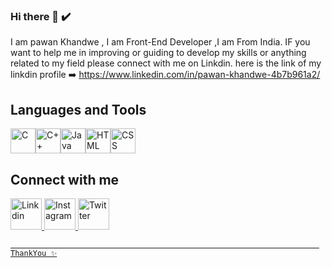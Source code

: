 ### Hi there 👋 ✔️
I am pawan Khandwe , I am Front-End Developer ,I am From India.
IF you want to help me in improving or guiding to develop my skills or anything 
related to my field please connect with me on Linkdin. 
here is the link of my linkdin profile ➡️ 
https://www.linkedin.com/in/pawan-khandwe-4b7b961a2/

## Languages and Tools
<img src='https://e7.pngegg.com/pngimages/724/306/png-clipart-c-logo-c-programming-language-icon-letter-c-blue-logo.png' alt="C" height=40 width=40><img src='https://upload.wikimedia.org/wikipedia/commons/thumb/1/18/ISO_C%2B%2B_Logo.svg/1200px-ISO_C%2B%2B_Logo.svg.png' alt="C++" height=40 width=40><img src='https://upload.wikimedia.org/wikipedia/en/thumb/3/30/Java_programming_language_logo.svg/1200px-Java_programming_language_logo.svg.png' alt="Java" height=40 width=40><img src='https://upload.wikimedia.org/wikipedia/commons/thumb/6/61/HTML5_logo_and_wordmark.svg/1200px-HTML5_logo_and_wordmark.svg.png' alt="HTML" height=40 width=40><img src='https://upload.wikimedia.org/wikipedia/commons/thumb/d/d5/CSS3_logo_and_wordmark.svg/1200px-CSS3_logo_and_wordmark.svg.png' alt="CSS" height=40 width=40>



## Connect with me 

<a href="https://www.linkedin.com/in/pawan-khandwe-4b7b961a2/">
         <img alt="Linkdin" src="https://upload.wikimedia.org/wikipedia/commons/thumb/c/ca/LinkedIn_logo_initials.png/600px-LinkedIn_logo_initials.png"
         width=50" height="50"><a href="https://www.instagram.com/pawan_i3/">
         <img alt="Instagram" src="https://upload.wikimedia.org/wikipedia/commons/thumb/e/e7/Instagram_logo_2016.svg/1200px-Instagram_logo_2016.svg.png"
         width=50" height="50"><a href="https://twitter.com/KhandwePawan">
         <img alt="Twitter" src="https://encrypted-tbn0.gstatic.com/images?q=tbn:ANd9GcQBnAP1XTnQm0RrXsy5p2xqe_LfEdC0kY1Xc-NiszlIKFtBrWnoF8E1oIc3Nqmx4v-bmDM&usqp=CAU"
         width=50" height="50">
                               

                               

                              
                                                                               
                              
                                                                         ThankYou ✨

<!--
**pawankhandwe/pawankhandwe** is a ✨ _special_ ✨ repository because its `README.md` (this file) appears on your GitHub profile.

Here are some ideas to get you started:

- 🔭 I’m currently working on ...
- 🌱 I’m currently learning ...
- 👯 I’m looking to collaborate on ...
- 🤔 I’m looking for help with ...
- 💬 Ask me about ...
- 📫 How to reach me: ...
- 😄 Pronouns: ...
- ⚡ Fun fact: ...
-->
